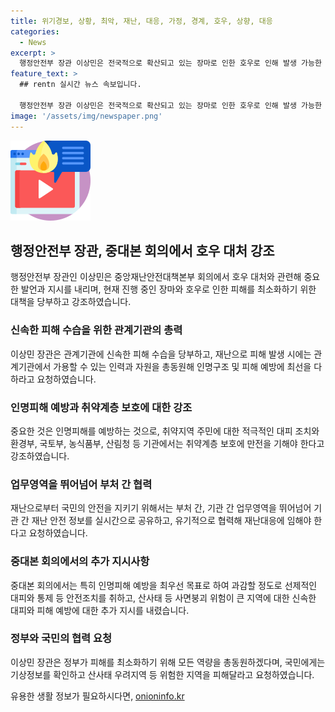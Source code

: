 ```yaml
---
title: 위기경보, 상황, 최악, 재난, 대응, 가정, 경계, 호우, 상향, 대응
categories:
  - News
excerpt: >
  행정안전부 장관 이상민은 전국적으로 확산되고 있는 장마로 인한 호우로 인해 발생 가능한 피해를 최소화하기 위해 중앙부처와 지자체 등에 총력을 기울이라고 요청했다. 특히 중대본을 2단계로 상향 조정하고, 재난피해 예방을 위해 선제적 대응을 촉구하며, 취약계층 보호와 안전조치를 중시했다. 또한, 국가적 차원의 대응이 필요하다고 강조하면서 국민들에게 특별한 주의를 당부했다.
feature_text: >
  ## rentn 실시간 뉴스 속보입니다.

  행정안전부 장관 이상민은 전국적으로 확산되고 있는 장마로 인한 호우로 인해 발생 가능한 피해를 최소화하기 위해 중앙부처와 지자체 등에 총력을 기울이라고 요청했다. 특히 중대본을 2단계로 상향 조정하고, 재난피해 예방을 위해 선제적 대응을 촉구하며, 취약계층 보호와 안전조치를 중시했다. 또한, 국가적 차원의 대응이 필요하다고 강조하면서 국민들에게 특별한 주의를 당부했다.
image: '/assets/img/newspaper.png'
---
```


<p><img src="/assets/img/news.png" alt="rentncar 속보" /></p>

<h2 data-ke-size="size26">행정안전부 장관, 중대본 회의에서 호우 대처 강조</h2>

<p data-ke-size="size16">행정안전부 장관인 이상민은 중앙재난안전대책본부 회의에서 호우 대처와 관련해 중요한 발언과 지시를 내리며, 현재 진행 중인 장마와 호우로 인한 피해를 최소화하기 위한 대책을 당부하고 강조하였습니다.</p>

<h3>신속한 피해 수습을 위한 관계기관의 총력</h3>

<p data-ke-size="size16">이상민 장관은 관계기관에 신속한 피해 수습을 당부하고, 재난으로 피해 발생 시에는 관계기관에서 가용할 수 있는 인력과 자원을 총동원해 인명구조 및 피해 예방에 최선을 다하라고 요청하였습니다.</p>

<h3>인명피해 예방과 취약계층 보호에 대한 강조</h3>

<p data-ke-size="size16">중요한 것은 인명피해를 예방하는 것으로, 취약지역 주민에 대한 적극적인 대피 조치와 환경부, 국토부, 농식품부, 산림청 등 기관에서는 취약계층 보호에 만전을 기해야 한다고 강조하였습니다.</p>

<h3>업무영역을 뛰어넘어 부처 간 협력</h3>

<p data-ke-size="size16">재난으로부터 국민의 안전을 지키기 위해서는 부처 간, 기관 간 업무영역을 뛰어넘어 기관 간 재난 안전 정보를 실시간으로 공유하고, 유기적으로 협력해 재난대응에 임해야 한다고 요청하였습니다.</p>

<h3>중대본 회의에서의 추가 지시사항</h3>

<p data-ke-size="size16">중대본 회의에서는 특히 인명피해 예방을 최우선 목표로 하여 과감할 정도로 선제적인 대피와 통제 등 안전조치를 취하고, 산사태 등 사면붕괴 위험이 큰 지역에 대한 신속한 대피와 피해 예방에 대한 추가 지시를 내렸습니다.</p>

<h3>정부와 국민의 협력 요청</h3>

<p data-ke-size="size16">이상민 장관은 정부가 피해를 최소화하기 위해 모든 역량을 총동원하겠다며, 국민에게는 기상정보를 확인하고 산사태 우려지역 등 위험한 지역을 피해달라고 요청하였습니다.</p>
유용한 생활 정보가 필요하시다면, <a href="https://onioninfo.kr" rel="dofollow">onioninfo.kr</a>


